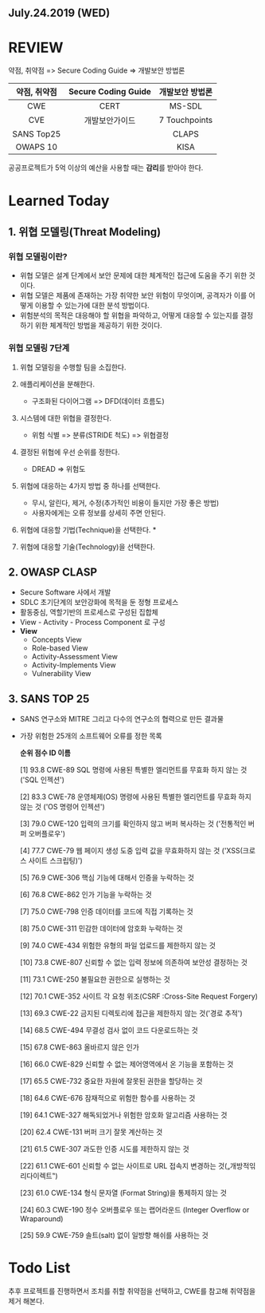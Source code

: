 ## July.24.2019  (WED)

# REVIEW

약점, 취약점 => Secure Coding Guide  => 개발보안 방법론

| 약점, 취약점 | Secure Coding Guide | 개발보안 방법론 |
| :----------: | :-----------------: | :-------------: |
|     CWE      |        CERT         |     MS-SDL      |
|     CVE      |   개발보안가이드    |  7 Touchpoints  |
|  SANS Top25  |                     |      CLAPS      |
|   OWAPS 10   |                     |      KISA       |

공공프로젝트가 5억 이상의 예산을 사용할 때는 **감리**를 받아야 한다.

# **Learned Today** 

## 1. 위협 모델링(Threat Modeling)

### 위협 모델링이란?

* 위협 모델은 설계 단계에서 보안 문제에 대한 체계적인 접근에 도움을 주기 위한 것이다.
* 위협 모델은 제품에 존재하는 가장 취약한 보안 위험이 무엇이며, 공격자가 이를 어떻게 이용할 수 있는가에 대한 분석 방법이다.
* 위험분석의 목적은 대응해야 할 위협을 파악하고, 어떻게 대응할 수 있는지를 결정하기 위한 체계적인 방법을 제공하기 위한 것이다.

### 위협 모델링 7단계

1. 위협 모델링을 수행할 팀을 소집한다.
   
2. 애플리케이션을 분해한다.
   - 구조화된 다이어그램 => DFD(데이터 흐름도)
     
3. 시스템에 대한 위협을 결정한다.
   * 위험 식별 => 분류(STRIDE 척도) => 위협결정
     
4. 결정된 위협에 우선 순위를 정한다.
   * DREAD => 위험도
     
5. 위협에 대응하는 4가지 방법 중 하나를 선택한다.
   * 무시, 알린다, 제거, 수정(추가적인 비용이 들지만 가장 좋은 방법)
   * 사용자에게는 오류 정보를 상세히 주면 안된다.
6. 위협에 대응할 기법(Technique)을 선택한다.
   * 
     
7. 위협에 대응할 기술(Technology)을 선택한다.



## 2. OWASP CLASP

* Secure Software  사에서 개발
* SDLC 초기단계의 보안강화에 목적을 둔 정형 프로세스
* 활동중심, 역할기반의 프로세스로 구성된 집합체
* View -  Activity - Process Component 로 구성
* **View**
  * Concepts View
  * Role-based View
  * Activity-Assessment View
  * Activity-Implements View
  * Vulnerability View

## 3. SANS TOP 25

* SANS 연구소와 MITRE 그리고 다수의 연구소의 협력으로 만든 결과물

* 가장 위험한 25개의 소프트웨어 오류를 정한 목록

  **순위 점수      ID   										   이름**

  [1]  93.8  CWE-89  SQL 명령에 사용된 특별한 엘리먼트를 무효화 하지 않는 것 ('SQL 인젝션')

  [2]  83.3  CWE-78  운영체제(OS) 명령에 사용된 특별한 엘리먼트를 무효화 하지 않는 것 ('OS 명령어 인젝션')

  [3]  79.0  CWE-120  입력의 크기를 확인하지 않고 버퍼 복사하는 것 ('전통적인 버퍼 오버플로우')

  [4]  77.7  CWE-79  웹 페이지 생성 도중 입력 값을 무효화하지 않는 것 ('XSS(크로스 사이트 스크립팅)')

  [5]  76.9  CWE-306  핵심 기능에 대해서 인증을 누락하는 것

  [6]  76.8  CWE-862  인가 기능을 누락하는 것

  [7]  75.0  CWE-798  인증 데이터를 코드에 직접 기록하는 것

  [8]  75.0  CWE-311  민감한 데이터에 암호화 누락하는 것

  [9]  74.0  CWE-434  위험한 유형의 파일 업로드를 제한하지 않는 것

  [10] 73.8  CWE-807  신뢰할 수 없는 입력 정보에 의존하여 보안성 결정하는 것

  [11] 73.1  CWE-250  불필요한 권한으로 실행하는 것

  [12] 70.1  CWE-352  사이트 각 요청 위조(CSRF :Cross-Site Request Forgery)

  [13] 69.3  CWE-22  금지된 디렉토리에 접근을 제한하지 않는 것('경로 추적')

  [14] 68.5  CWE-494  무결성 검사 없이 코드 다운로드하는 것

  [15] 67.8  CWE-863  올바르지 않은 인가

  [16] 66.0  CWE-829  신뢰할 수 없는 제어영역에서 온 기능을 포함하는 것

  [17] 65.5  CWE-732  중요한 자원에 잘못된 권한을 할당하는 것

  [18] 64.6  CWE-676  잠재적으로 위험한 함수를 사용하는 것

  [19] 64.1  CWE-327  해독되었거나 위험한 암호화 알고리즘 사용하는 것

  [20] 62.4  CWE-131  버퍼 크기 잘못 계산하는 것

  [21] 61.5  CWE-307  과도한 인증 시도를 제한하지 않는 것

  [22] 61.1  CWE-601  신뢰할 수 없는 사이트로 URL 접속지 변경하는 것(„개방적읶 리다이렉트‟)

  [23] 61.0  CWE-134  형식 문자열 (Format String)을 통제하지 않는 것

  [24] 60.3  CWE-190  정수 오버플로우 또는 랩어라운드 (Integer Overflow or Wraparound)

  [25] 59.9  CWE-759  솔트(salt) 없이 일방향 해쉬를 사용하는 것

  



# **Todo List**

추후 프로젝트를 진행하면서 조치를 취할 취약점을 선택하고, CWE를 참고해 취약점을 제거 해본다.

